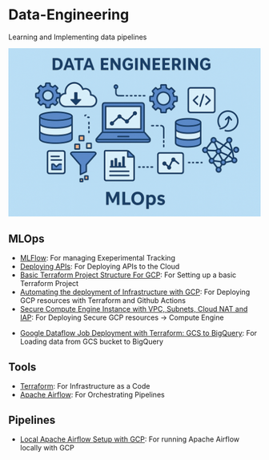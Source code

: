 # Data-Engineering

Learning and Implementing data pipelines

![alt text](assets/preview_image.png)

## MLOps

- [MLFlow](/MLOps/MLFlow/README.md): For managing Exeperimental Tracking
- [Deploying APIs](/MLOps/Deploying_API/README.md): For Deploying APIs to the Cloud
- [Basic Terraform Project Structure For GCP](/MLOps/Cloud/GCP/basic_terraform_project_structure/README.md): For Setting up a basic Terraform Project
- [Automating the deployment of Infrastructure with GCP](/MLOps/Cloud/GCP/IaC_automation/README.md): For Deploying GCP resources with Terraform and Github Actions
- [Secure Compute Engine Instance with VPC, Subnets, Cloud NAT and IAP](/MLOps/Cloud/GCP/private_compute_instance/README.md): For Deploying Secure GCP resources -> Compute Engine
<!-- - [Deploying ML Models with Docker and Kubernets on GCP](/MLOps/Cloud/GCP/deploying_ml_models_with_kubernetes/README.md): For Deploying ML Models to the Cloud -->
- [Google Dataflow Job Deployment with Terraform: GCS to BigQuery](/MLOps/Cloud/GCP/gcp_dataflow/gcs_to_bigquery/README.md): For Loading data from GCS bucket to BigQuery

## Tools

- [Terraform](/tools/terraform/README.md): For Infrastructure as a Code
- [Apache Airflow](/tools/airflow/install_with_docker/README.md): For Orchestrating Pipelines


## Pipelines

- [Local Apache Airflow Setup with GCP](/pipelines/gcp_airflow_dag/README.md): For running Apache Airflow locally with GCP